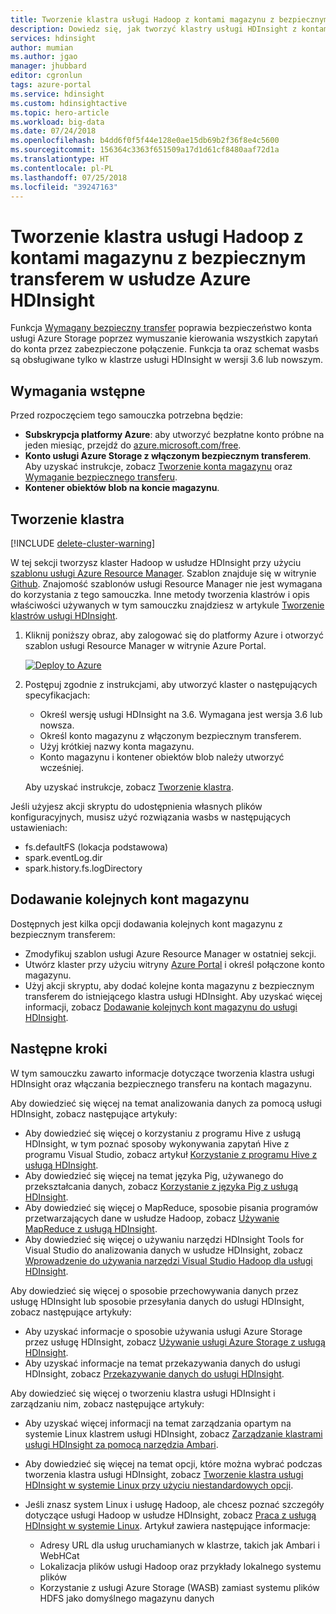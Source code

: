 ```yaml
---
title: Tworzenie klastra usługi Hadoop z kontami magazynu z bezpiecznym transferem w usłudze Azure HDInsight
description: Dowiedz się, jak tworzyć klastry usługi HDInsight z kontami magazynu platformy Azure z bezpiecznym transferem.
services: hdinsight
author: mumian
ms.author: jgao
manager: jhubbard
editor: cgronlun
tags: azure-portal
ms.service: hdinsight
ms.custom: hdinsightactive
ms.topic: hero-article
ms.workload: big-data
ms.date: 07/24/2018
ms.openlocfilehash: b4dd6f0f5f44e128e0ae15db69b2f36f8e4c5600
ms.sourcegitcommit: 156364c3363f651509a17d1d61cf8480aaf72d1a
ms.translationtype: HT
ms.contentlocale: pl-PL
ms.lasthandoff: 07/25/2018
ms.locfileid: "39247163"
---
```

# <a name="create-hadoop-cluster-with-secure-transfer-storage-accounts-in-azure-hdinsight"></a>Tworzenie klastra usługi Hadoop z kontami magazynu z bezpiecznym transferem w usłudze Azure HDInsight

Funkcja [Wymagany bezpieczny transfer](../storage/common/storage-require-secure-transfer.md) poprawia bezpieczeństwo konta usługi Azure Storage poprzez wymuszanie kierowania wszystkich zapytań do konta przez zabezpieczone połączenie. Funkcja ta oraz schemat wasbs są obsługiwane tylko w klastrze usługi HDInsight w wersji 3.6 lub nowszym. 

## <a name="prerequisites"></a>Wymagania wstępne
Przed rozpoczęciem tego samouczka potrzebna będzie:

* **Subskrypcja platformy Azure**: aby utworzyć bezpłatne konto próbne na jeden miesiąc, przejdź do [azure.microsoft.com/free](https://azure.microsoft.com/free).
* **Konto usługi Azure Storage z włączonym bezpiecznym transferem**. Aby uzyskać instrukcje, zobacz [Tworzenie konta magazynu](../storage/common/storage-create-storage-account.md#create-a-storage-account) oraz [Wymaganie bezpiecznego transferu](../storage/common/storage-require-secure-transfer.md).
* **Kontener obiektów blob na koncie magazynu**. 

## <a name="create-cluster"></a>Tworzenie klastra

[!INCLUDE [delete-cluster-warning](../../includes/hdinsight-delete-cluster-warning.md)]


W tej sekcji tworzysz klaster Hadoop w usłudze HDInsight przy użyciu [szablonu usługi Azure Resource Manager](../azure-resource-manager/resource-group-template-deploy.md). Szablon znajduje się w witrynie [Github](https://azure.microsoft.com/resources/templates/101-hdinsight-linux-with-existing-default-storage-account/). Znajomość szablonów usługi Resource Manager nie jest wymagana do korzystania z tego samouczka. Inne metody tworzenia klastrów i opis właściwości używanych w tym samouczku znajdziesz w artykule [Tworzenie klastrów usługi HDInsight](hdinsight-hadoop-provision-linux-clusters.md).

1. Kliknij poniższy obraz, aby zalogować się do platformy Azure i otworzyć szablon usługi Resource Manager w witrynie Azure Portal. 
   
    <a href="https://portal.azure.com/#create/Microsoft.Template/uri/https%3A%2F%2Fraw.githubusercontent.com%2FAzure%2Fazure-quickstart-templates%2Fmaster%2F101-hdinsight-linux-with-existing-default-storage-account%2Fazuredeploy.json" target="_blank"><img src="./media/hdinsight-hadoop-linux-tutorial-get-started/deploy-to-azure.png" alt="Deploy to Azure"></a>

2. Postępuj zgodnie z instrukcjami, aby utworzyć klaster o następujących specyfikacjach: 

    - Określ wersję usługi HDInsight na 3.6.  Wymagana jest wersja 3.6 lub nowsza.
    - Określ konto magazynu z włączonym bezpiecznym transferem.
    - Użyj krótkiej nazwy konta magazynu.
    - Konto magazynu i kontener obiektów blob należy utworzyć wcześniej. 

    Aby uzyskać instrukcje, zobacz [Tworzenie klastra](hadoop/apache-hadoop-linux-tutorial-get-started.md#create-cluster). 

Jeśli użyjesz akcji skryptu do udostępnienia własnych plików konfiguracyjnych, musisz użyć rozwiązania wasbs w następujących ustawieniach:

- fs.defaultFS (lokacja podstawowa)
- spark.eventLog.dir 
- spark.history.fs.logDirectory

## <a name="add-additional-storage-accounts"></a>Dodawanie kolejnych kont magazynu

Dostępnych jest kilka opcji dodawania kolejnych kont magazynu z bezpiecznym transferem:

- Zmodyfikuj szablon usługi Azure Resource Manager w ostatniej sekcji.
- Utwórz klaster przy użyciu witryny [Azure Portal](https://portal.azure.com) i określ połączone konto magazynu.
- Użyj akcji skryptu, aby dodać kolejne konta magazynu z bezpiecznym transferem do istniejącego klastra usługi HDInsight.  Aby uzyskać więcej informacji, zobacz [Dodawanie kolejnych kont magazynu do usługi HDInsight](hdinsight-hadoop-add-storage.md).

## <a name="next-steps"></a>Następne kroki
W tym samouczku zawarto informacje dotyczące tworzenia klastra usługi HDInsight oraz włączania bezpiecznego transferu na kontach magazynu.

Aby dowiedzieć się więcej na temat analizowania danych za pomocą usługi HDInsight, zobacz następujące artykuły:

* Aby dowiedzieć się więcej o korzystaniu z programu Hive z usługą HDInsight, w tym poznać sposoby wykonywania zapytań Hive z programu Visual Studio, zobacz artykuł [Korzystanie z programu Hive z usługą HDInsight][hdinsight-use-hive].
* Aby dowiedzieć się więcej na temat języka Pig, używanego do przekształcania danych, zobacz [Korzystanie z języka Pig z usługą HDInsight][hdinsight-use-pig].
* Aby dowiedzieć się więcej o MapReduce, sposobie pisania programów przetwarzających dane w usłudze Hadoop, zobacz [Używanie MapReduce z usługą HDInsight][hdinsight-use-mapreduce].
* Aby dowiedzieć się więcej o używaniu narzędzi HDInsight Tools for Visual Studio do analizowania danych w usłudze HDInsight, zobacz [Wprowadzenie do używania narzędzi Visual Studio Hadoop dla usługi HDInsight](hadoop/apache-hadoop-visual-studio-tools-get-started.md).

Aby dowiedzieć się więcej o sposobie przechowywania danych przez usługę HDInsight lub sposobie przesyłania danych do usługi HDInsight, zobacz następujące artykuły:

* Aby uzyskać informacje o sposobie używania usługi Azure Storage przez usługę HDInsight, zobacz [Używanie usługi Azure Storage z usługą HDInsight](hdinsight-hadoop-use-blob-storage.md).
* Aby uzyskać informacje na temat przekazywania danych do usługi HDInsight, zobacz [Przekazywanie danych do usługi HDInsight][hdinsight-upload-data].

Aby dowiedzieć się więcej o tworzeniu klastra usługi HDInsight i zarządzaniu nim, zobacz następujące artykuły:

* Aby uzyskać więcej informacji na temat zarządzania opartym na systemie Linux klastrem usługi HDInsight, zobacz [Zarządzanie klastrami usługi HDInsight za pomocą narzędzia Ambari](hdinsight-hadoop-manage-ambari.md).
* Aby dowiedzieć się więcej na temat opcji, które można wybrać podczas tworzenia klastra usługi HDInsight, zobacz [Tworzenie klastra usługi HDInsight w systemie Linux przy użyciu niestandardowych opcji](hdinsight-hadoop-provision-linux-clusters.md).
* Jeśli znasz system Linux i usługę Hadoop, ale chcesz poznać szczegóły dotyczące usługi Hadoop w usłudze HDInsight, zobacz [Praca z usługą HDInsight w systemie Linux](hdinsight-hadoop-linux-information.md). Artykuł zawiera następujące informacje:
  
  * Adresy URL dla usług uruchamianych w klastrze, takich jak Ambari i WebHCat
  * Lokalizacja plików usługi Hadoop oraz przykłady lokalnego systemu plików
  * Korzystanie z usługi Azure Storage (WASB) zamiast systemu plików HDFS jako domyślnego magazynu danych

[1]: ../HDInsight/hadoop/apache-hadoop-visual-studio-tools-get-started.md

[hdinsight-provision]: hdinsight-provision-linux-clusters.md
[hdinsight-upload-data]: hdinsight-upload-data.md
[hdinsight-use-mapreduce]:hadoop/hdinsight-use-mapreduce.md
[hdinsight-use-hive]:hadoop/hdinsight-use-hive.md
[hdinsight-use-pig]:hadoop/hdinsight-use-pig.md
